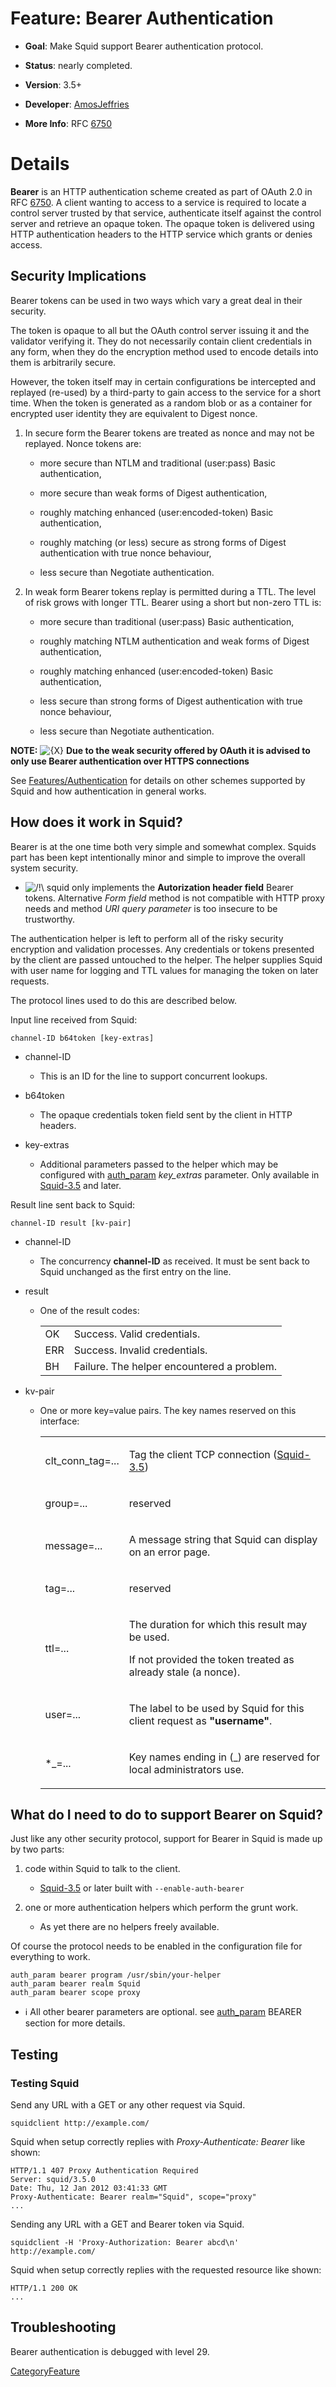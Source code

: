 # Feature: Bearer Authentication

  - **Goal**: Make Squid support Bearer authentication protocol.

  - **Status**: nearly completed.

  - **Version**: 3.5+

  - **Developer**:
    [AmosJeffries](/AmosJeffries#)

  - **More Info**: RFC [6750](https://tools.ietf.org/rfc/rfc6750#)

# Details

**Bearer** is an HTTP authentication scheme created as part of OAuth 2.0
in RFC [6750](https://tools.ietf.org/rfc/rfc6750#). A client wanting to
access to a service is required to locate a control server trusted by
that service, authenticate itself against the control server and
retrieve an opaque token. The opaque token is delivered using HTTP
authentication headers to the HTTP service which grants or denies
access.

## Security Implications

Bearer tokens can be used in two ways which vary a great deal in their
security.

The token is opaque to all but the OAuth control server issuing it and
the validator verifying it. They do not necessarily contain client
credentials in any form, when they do the encryption method used to
encode details into them is arbitrarily secure.

However, the token itself may in certain configurations be intercepted
and replayed (re-used) by a third-party to gain access to the service
for a short time. When the token is generated as a random blob or as a
container for encrypted user identity they are equivalent to Digest
nonce.

1.  In secure form the Bearer tokens are treated as nonce and may not be
    replayed. Nonce tokens are:
    
      - more secure than NTLM and traditional (user:pass) Basic
        authentication,
    
      - more secure than weak forms of Digest authentication,
    
      - roughly matching enhanced (user:encoded-token) Basic
        authentication,
    
      - roughly matching (or less) secure as strong forms of Digest
        authentication with true nonce behaviour,
    
      - less secure than Negotiate authentication.

2.  In weak form Bearer tokens replay is permitted during a TTL. The
    level of risk grows with longer TTL. Bearer using a short but
    non-zero TTL is:
    
      - more secure than traditional (user:pass) Basic authentication,
    
      - roughly matching NTLM authentication and weak forms of Digest
        authentication,
    
      - roughly matching enhanced (user:encoded-token) Basic
        authentication,
    
      - less secure than strong forms of Digest authentication with true
        nonce behaviour,
    
      - less secure than Negotiate authentication.

**NOTE:**
![{X}](https://wiki.squid-cache.org/wiki/squidtheme/img/icon-error.png)
**Due to the weak security offered by OAuth it is advised to only use
Bearer authentication over HTTPS connections**

See
[Features/Authentication](/Features/Authentication#)
for details on other schemes supported by Squid and how authentication
in general works.

## How does it work in Squid?

Bearer is at the one time both very simple and somewhat complex. Squids
part has been kept intentionally minor and simple to improve the overall
system security.

  - ![/\!\\](https://wiki.squid-cache.org/wiki/squidtheme/img/alert.png)
    squid only implements the **Autorization header field** Bearer
    tokens. Alternative *Form field* method is not compatible with HTTP
    proxy needs and method *URI query parameter* is too insecure to be
    trustworthy.

The authentication helper is left to perform all of the risky security
encryption and validation processes. Any credentials or tokens presented
by the client are passed untouched to the helper. The helper supplies
Squid with user name for logging and TTL values for managing the token
on later requests.

The protocol lines used to do this are described below.

Input line received from Squid:

    channel-ID b64token [key-extras]

  - channel-ID
    
      - This is an ID for the line to support concurrent lookups.

  - b64token
    
      - The opaque credentials token field sent by the client in HTTP
        headers.

  - key-extras
    
      - Additional parameters passed to the helper which may be
        configured with
        [auth\_param](http://www.squid-cache.org/Doc/config/auth_param#)
        *key\_extras* parameter. Only available in
        [Squid-3.5](/Squid-3.5#)
        and later.

Result line sent back to Squid:

    channel-ID result [kv-pair]

  - channel-ID
    
      - The concurrency **channel-ID** as received. It must be sent back
        to Squid unchanged as the first entry on the line.

  - result
    
      - One of the result codes:
        
        |     |                                            |
        | --- | ------------------------------------------ |
        | OK  | Success. Valid credentials.                |
        | ERR | Success. Invalid credentials.              |
        | BH  | Failure. The helper encountered a problem. |
        

  - kv-pair
    
      - One or more key=value pairs. The key names reserved on this
        interface:
        
        <table>
        <tbody>
        <tr class="odd">
        <td><p>clt_conn_tag=...</p></td>
        <td><p>Tag the client TCP connection (<a href="/Squid-3.5#">Squid-3.5</a>)</p></td>
        </tr>
        <tr class="even">
        <td><p>group=...</p></td>
        <td><p>reserved</p></td>
        </tr>
        <tr class="odd">
        <td><p>message=...</p></td>
        <td><p>A message string that Squid can display on an error page.</p></td>
        </tr>
        <tr class="even">
        <td><p>tag=...</p></td>
        <td><p>reserved</p></td>
        </tr>
        <tr class="odd">
        <td><p>ttl=...</p></td>
        <td><p>The duration for which this result may be used.</p>
        <p>If not provided the token treated as already stale (a nonce).</p></td>
        </tr>
        <tr class="even">
        <td><p>user=...</p></td>
        <td><p>The label to be used by Squid for this client request as <strong>"username"</strong>.</p></td>
        </tr>
        <tr class="odd">
        <td><p>*_=...</p></td>
        <td><p>Key names ending in (_) are reserved for local administrators use.</p></td>
        </tr>
        </tbody>
        </table>

## What do I need to do to support Bearer on Squid?

Just like any other security protocol, support for Bearer in Squid is
made up by two parts:

1.  code within Squid to talk to the client.
    
      - [Squid-3.5](/Squid-3.5#)
        or later built with `--enable-auth-bearer`

2.  one or more authentication helpers which perform the grunt work.
    
      - As yet there are no helpers freely available.

Of course the protocol needs to be enabled in the configuration file for
everything to work.

    auth_param bearer program /usr/sbin/your-helper
    auth_param bearer realm Squid
    auth_param bearer scope proxy

  - ℹ️
    All other bearer parameters are optional. see
    [auth\_param](http://www.squid-cache.org/Doc/config/auth_param#)
    BEARER section for more details.

## Testing

### Testing Squid

Send any URL with a GET or any other request via Squid.

    squidclient http://example.com/

Squid when setup correctly replies with *Proxy-Authenticate: Bearer*
like shown:

    HTTP/1.1 407 Proxy Authentication Required
    Server: squid/3.5.0
    Date: Thu, 12 Jan 2012 03:41:33 GMT
    Proxy-Authenticate: Bearer realm="Squid", scope="proxy"
    ...

Sending any URL with a GET and Bearer token via Squid.

    squidclient -H 'Proxy-Authorization: Bearer abcd\n' http://example.com/

Squid when setup correctly replies with the requested resource like
shown:

    HTTP/1.1 200 OK
    ...

## Troubleshooting

Bearer authentication is debugged with level 29.

[CategoryFeature](/CategoryFeature#)
